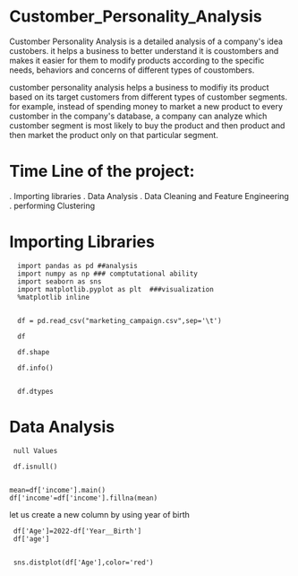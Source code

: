 # Customber_Personality_Analysis
Customber Personality Analysis is a detailed analysis of a company's idea custobers. it helps a business to better understand it is coustombers
and makes it easier for them to modify products according to the specific needs, behaviors and concerns of different types of coustombers.

customber personality analysis helps a business to modifiy its product based on its target customers from different types of customber segments.
for example, instead of spending money to market a new product to every customber in the company's database, a company can analyze which customber segment is  most likely to buy the product and then 
product and then market the product only on that particular segment.

# Time Line of the project:

  . Importing libraries
  . Data Analysis
  . Data Cleaning and Feature Engineering 
  . performing Clustering 


# Importing Libraries

      import pandas as pd ##analysis
      import numpy as np ### comptutational ability
      import seaborn as sns
      import matplotlib.pyplot as plt  ###visualization
      %matplotlib inline


      df = pd.read_csv("marketing_campaign.csv",sep='\t')

      df

      df.shape

      df.info()


      df.dtypes

# Data Analysis

     null Values

     df.isnull()


    mean=df['income'].main()
    df['income'=df['income'].fillna(mean)

let us create a new column by using year of birth


     df['Age']=2022-df['Year__Birth']
     df['age']


     sns.distplot(df['Age'],color='red')

   

